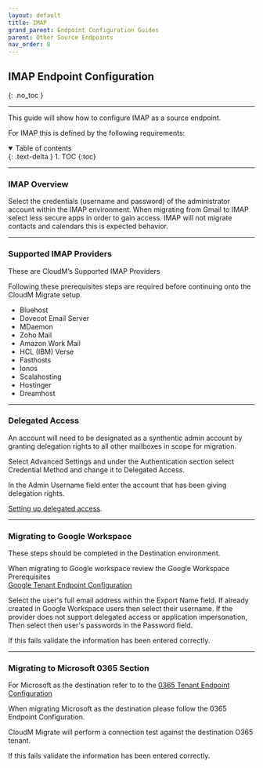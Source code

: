 ```yaml
---
layout: default
title: IMAP
grand_parent: Endpoint Configuration Guides
parent: Other Source Endpoints
nav_order: 8
---
```


## IMAP Endpoint Configuration
{: .no_toc }

---

This guide will show how to configure IMAP as a source endpoint. 

For IMAP this is defined by the following requirements:

<a name="top"></a>
<details open markdown="block">
  <summary>
    Table of contents
  </summary>
  {: .text-delta }
1. TOC
{:toc}
</details>

---

### IMAP Overview

Select the credentials (username and password) of the administrator account within the IMAP environment. 
When migrating from Gmail to IMAP select less secure apps in order to gain access. IMAP will not migrate contacts and calendars this is expected behavior.


---

### Supported IMAP Providers
These are CloudM’s Supported IMAP Providers 

Following these prerequisites steps are required before continuing onto the CloudM Migrate setup.

-	Bluehost
-	Dovecot Email Server
-	MDaemon
-	Zoho Mail
-	Amazon Work Mail
-	HCL (IBM) Verse
-	Fasthosts
-	Ionos
-	Scalahosting
-	Hostinger
-	Dreamhost

---


### Delegated Access 

An account will need to be designated as a synthentic admin account by granting delegation rights to all other mailboxes in scope for migration.

Select Advanced Settings and under the Authentication section select Credential Method and change it to Delegated Access.

In the Admin Username field enter the account that has been giving delegation rights.

<a href="https://support.microsoft.com/en-us/office/allow-someone-else-to-manage-your-mail-and-calendar-41c40c04-3bd1-4d22-963a-28eafec25926.html#">Setting up delegated access</a>.

---

### Migrating to Google Workspace

These steps should be completed in the Destination environment.

When migrating to Google workspace review the Google Workspace Prerequisites  
<a href="https://cloudm-migrate.github.io/documentation/Endpoint-Configuration-Guides/GoogleTenant.html">Google Tenant Endpoint Configuration</a>

Select the user's full email address within the Export Name field. If already created in Google Workspace users then select their username.
If the provider does not support delegated access or application impersonation, Then select then user's passwords in the Password field.

If this fails validate the information has been entered correctly.

---

### Migrating to Microsoft 0365 Section

For Microsoft as the destination refer to to the <a href="https://cloudm-migrate.github.io/documentation/Endpoint-Configuration-Guides/O365Tenant.html">0365 Tenant Endpoint Configuration</a>

When migrating Microsoft as the destination please follow the 0365 Endpoint Configuration.

CloudM Migrate will perform a connection test against the destination O365 tenant.

If this fails validate the information has been entered correctly.



